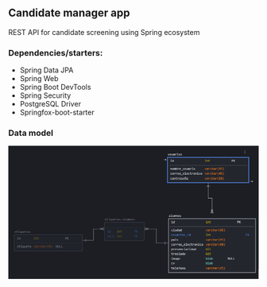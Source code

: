 ## Candidate manager app

REST API for candidate screening using Spring ecosystem  

### Dependencies/starters:

* Spring Data JPA
* Spring Web
* Spring Boot DevTools
* Spring Security
* PostgreSQL Driver
* Springfox-boot-starter

### Data model

![alt text](https://github.com/ljohar/candidates-manager/blob/main/Backend/data_model.PNG)
